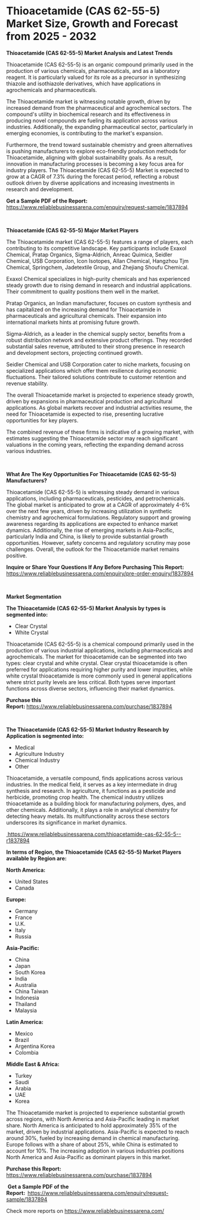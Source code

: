 <p><h1>Thioacetamide (CAS 62-55-5) Market Size, Growth and Forecast from 2025 - 2032</h1></p><p><strong>Thioacetamide (CAS 62-55-5) Market Analysis and Latest Trends</strong></p>
<p><p>Thioacetamide (CAS 62-55-5) is an organic compound primarily used in the production of various chemicals, pharmaceuticals, and as a laboratory reagent. It is particularly valued for its role as a precursor in synthesizing thiazole and isothiazole derivatives, which have applications in agrochemicals and pharmaceuticals. </p><p>The Thioacetamide market is witnessing notable growth, driven by increased demand from the pharmaceutical and agrochemical sectors. The compound's utility in biochemical research and its effectiveness in producing novel compounds are fueling its application across various industries. Additionally, the expanding pharmaceutical sector, particularly in emerging economies, is contributing to the market's expansion. </p><p>Furthermore, the trend toward sustainable chemistry and green alternatives is pushing manufacturers to explore eco-friendly production methods for Thioacetamide, aligning with global sustainability goals. As a result, innovation in manufacturing processes is becoming a key focus area for industry players. The Thioacetamide (CAS 62-55-5) Market is expected to grow at a CAGR of 7.3% during the forecast period, reflecting a robust outlook driven by diverse applications and increasing investments in research and development.</p></p>
<p><strong>Get a Sample PDF of the Report:&nbsp;</strong> <a href="https://www.reliablebusinessarena.com/enquiry/request-sample/1837894?utm_campaign=3346&utm_medium=2&utm_source=Github&utm_content=ia&utm_term=03042025&utm_id=thioacetamide-cas-62-55-5">https://www.reliablebusinessarena.com/enquiry/request-sample/1837894</a></p>
<p>&nbsp;</p>
<p><strong>Thioacetamide (CAS 62-55-5) Major Market Players</strong></p>
<p><p>The Thioacetamide market (CAS 62-55-5) features a range of players, each contributing to its competitive landscape. Key participants include Exaxol Chemical, Pratap Organics, Sigma-Aldrich, Anreac Quimica, Seidler Chemical, USB Corporation, Icon Isotopes, Allan Chemical, Hangzhou Tjm Chemical, Springchem, Jadetextile Group, and Zhejiang Shoufu Chemical.</p><p>Exaxol Chemical specializes in high-purity chemicals and has experienced steady growth due to rising demand in research and industrial applications. Their commitment to quality positions them well in the market.</p><p>Pratap Organics, an Indian manufacturer, focuses on custom synthesis and has capitalized on the increasing demand for Thioacetamide in pharmaceuticals and agricultural chemicals. Their expansion into international markets hints at promising future growth.</p><p>Sigma-Aldrich, as a leader in the chemical supply sector, benefits from a robust distribution network and extensive product offerings. They recorded substantial sales revenue, attributed to their strong presence in research and development sectors, projecting continued growth.</p><p>Seidler Chemical and USB Corporation cater to niche markets, focusing on specialized applications which offer them resilience during economic fluctuations. Their tailored solutions contribute to customer retention and revenue stability.</p><p>The overall Thioacetamide market is projected to experience steady growth, driven by expansions in pharmaceutical production and agricultural applications. As global markets recover and industrial activities resume, the need for Thioacetamide is expected to rise, presenting lucrative opportunities for key players.</p><p>The combined revenue of these firms is indicative of a growing market, with estimates suggesting the Thioacetamide sector may reach significant valuations in the coming years, reflecting the expanding demand across various industries.</p></p>
<p>&nbsp;</p>
<p><strong>What Are The Key Opportunities For Thioacetamide (CAS 62-55-5) Manufacturers?</strong></p>
<p><p>Thioacetamide (CAS 62-55-5) is witnessing steady demand in various applications, including pharmaceuticals, pesticides, and petrochemicals. The global market is anticipated to grow at a CAGR of approximately 4-6% over the next few years, driven by increasing utilization in synthetic chemistry and agrochemical formulations. Regulatory support and growing awareness regarding its applications are expected to enhance market dynamics. Additionally, the rise of emerging markets in Asia-Pacific, particularly India and China, is likely to provide substantial growth opportunities. However, safety concerns and regulatory scrutiny may pose challenges. Overall, the outlook for the Thioacetamide market remains positive.</p></p>
<p><strong>Inquire or Share Your Questions If Any Before Purchasing This Report:</strong> <a href="https://www.reliablebusinessarena.com/enquiry/pre-order-enquiry/1837894?utm_campaign=3346&utm_medium=2&utm_source=Github&utm_content=ia&utm_term=03042025&utm_id=thioacetamide-cas-62-55-5">https://www.reliablebusinessarena.com/enquiry/pre-order-enquiry/1837894</a></p>
<p>&nbsp;</p>
<p><strong>Market Segmentation</strong></p>
<p><strong>The Thioacetamide (CAS 62-55-5) Market Analysis by types is segmented into:</strong></p>
<p><ul><li>Clear Crystal</li><li>White Crystal</li></ul></p>
<p><p>Thioacetamide (CAS 62-55-5) is a chemical compound primarily used in the production of various industrial applications, including pharmaceuticals and agrochemicals. The market for thioacetamide can be segmented into two types: clear crystal and white crystal. Clear crystal thioacetamide is often preferred for applications requiring higher purity and lower impurities, while white crystal thioacetamide is more commonly used in general applications where strict purity levels are less critical. Both types serve important functions across diverse sectors, influencing their market dynamics.</p></p>
<p><strong>Purchase this Report:&nbsp;</strong><a href="https://www.reliablebusinessarena.com/purchase/1837894?utm_campaign=3346&utm_medium=2&utm_source=Github&utm_content=ia&utm_term=03042025&utm_id=thioacetamide-cas-62-55-5">https://www.reliablebusinessarena.com/purchase/1837894</a></p>
<p>&nbsp;</p>
<p><strong>The Thioacetamide (CAS 62-55-5) Market Industry Research by Application is segmented into:</strong></p>
<p><ul><li>Medical</li><li>Agriculture Industry</li><li>Chemical Industry</li><li>Other</li></ul></p>
<p><p>Thioacetamide, a versatile compound, finds applications across various industries. In the medical field, it serves as a key intermediate in drug synthesis and research. In agriculture, it functions as a pesticide and herbicide, promoting crop health. The chemical industry utilizes thioacetamide as a building block for manufacturing polymers, dyes, and other chemicals. Additionally, it plays a role in analytical chemistry for detecting heavy metals. Its multifunctionality across these sectors underscores its significance in market dynamics.</p></p>
<p><a href="https://www.reliablebusinessarena.com/thioacetamide-cas-62-55-5--r1837894?utm_campaign=3346&utm_medium=2&utm_source=Github&utm_content=ia&utm_term=03042025&utm_id=thioacetamide-cas-62-55-5">&nbsp;https://www.reliablebusinessarena.com/thioacetamide-cas-62-55-5--r1837894</a></p>
<p><strong>In terms of Region, the Thioacetamide (CAS 62-55-5) Market Players available by Region are:</strong></p>
<p>
    <p> <strong> North America: </strong>
        <ul>
            <li>United States</li>
            <li>Canada</li>
        </ul>
        </p> 
    <p> <strong> Europe: </strong>
        <ul>
            <li>Germany</li>
            <li>France</li>
            <li>U.K.</li>
            <li>Italy</li>
            <li>Russia</li>
        </ul>
        </p> 
    <p> <strong> Asia-Pacific: </strong>
        <ul>
            <li>China</li>
            <li>Japan</li>
            <li>South Korea</li>
            <li>India</li>
            <li>Australia</li>
            <li>China Taiwan</li>
            <li>Indonesia</li>
            <li>Thailand</li>
            <li>Malaysia</li>
        </ul>
        </p> 
    <p> <strong> Latin America: </strong>
        <ul>
            <li>Mexico</li>
            <li>Brazil</li>
            <li>Argentina Korea</li>
            <li>Colombia</li>
        </ul>
        </p> 
    <p> <strong> Middle East & Africa: </strong>
        <ul>
            <li>Turkey</li>
            <li>Saudi</li>
            <li>Arabia</li>
            <li>UAE</li>
            <li>Korea</li>
        </ul>
    </p>
    </p>
<p><p>The Thioacetamide market is projected to experience substantial growth across regions, with North America and Asia-Pacific leading in market share. North America is anticipated to hold approximately 35% of the market, driven by industrial applications. Asia-Pacific is expected to reach around 30%, fueled by increasing demand in chemical manufacturing. Europe follows with a share of about 25%, while China is estimated to account for 10%. The increasing adoption in various industries positions North America and Asia-Pacific as dominant players in this market.</p></p>
<p><strong>Purchase this Report: </strong><a href="https://www.reliablebusinessarena.com/purchase/1837894?utm_campaign=3346&utm_medium=2&utm_source=Github&utm_content=ia&utm_term=03042025&utm_id=thioacetamide-cas-62-55-5">https://www.reliablebusinessarena.com/purchase/1837894</a></p>
<p>&nbsp;<strong>Get a Sample PDF of the Report:&nbsp;&nbsp;</strong><a href="https://www.reliablebusinessarena.com/enquiry/request-sample/1837894?utm_campaign=3346&utm_medium=2&utm_source=Github&utm_content=ia&utm_term=03042025&utm_id=thioacetamide-cas-62-55-5">https://www.reliablebusinessarena.com/enquiry/request-sample/1837894</a></p>
<p><strong></strong></p>
<p>Check more reports on <a href="https://www.reliablebusinessarena.com/?utm_campaign=3346&utm_medium=2&utm_source=Github&utm_content=ia&utm_term=03042025&utm_id=thioacetamide-cas-62-55-5">https://www.reliablebusinessarena.com/</a></p>